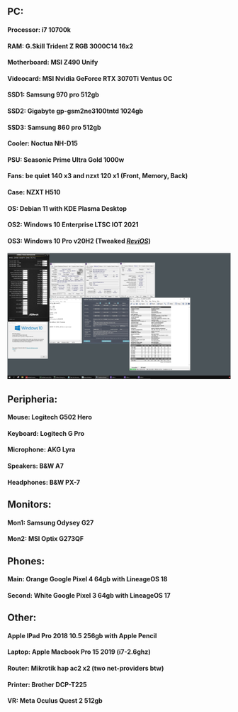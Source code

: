 ## PC:
#### Processor: **i7 10700k**
#### RAM: **G.Skill Trident Z RGB 3000C14 16x2**
#### Motherboard: **MSI Z490 Unify**
#### Videocard: **MSI Nvidia GeForce RTX 3070Ti Ventus OC**
#### SSD1: **Samsung 970 pro 512gb**
#### SSD2: **Gigabyte gp-gsm2ne3100tntd 1024gb** 
#### SSD3: **Samsung 860 pro 512gb**
#### Cooler: **Noctua NH-D15**
#### PSU: **Seasonic Prime Ultra Gold 1000w**
#### Fans: **be quiet 140 x3 and nzxt 120 x1 (Front, Memory, Back)**
#### Case: **NZXT H510**
#### OS: **Debian 11 with KDE Plasma Desktop**
#### OS2: **Windows 10 Enterprise LTSC IOT 2021**
#### OS3: **Windows 10 Pro v20H2 (Tweaked *[ReviOS](https://www.revi.cc)*)**
#### ![OC Setup](/img/oc_1.jpeg)

## Peripheria:
#### Mouse: **Logitech G502 Hero**
#### Keyboard: **Logitech G Pro**
#### Microphone: **AKG Lyra**
#### Speakers: **B&W A7**
#### Headphones: **B&W PX-7**

## Monitors:
#### Mon1: **Samsung Odysey G27**
#### Mon2: **MSI Optix G273QF**

## Phones:
#### Main: **Orange Google Pixel 4 64gb with LineageOS 18**
#### Second: **White Google Pixel 3 64gb with LineageOS 17**

## Other:
#### **Apple IPad Pro 2018 10.5 256gb with Apple Pencil**
#### Laptop: **Apple Macbook Pro 15 2019 (i7-2.6ghz)**
#### Router: **Mikrotik hap ac2 x2 (two net-providers btw)**
#### Printer: **Brother DCP-T225**
#### VR: **Meta Oculus Quest 2 512gb**

